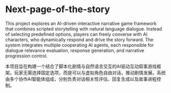 # Next-page-of-the-story

This project explores an AI-driven interactive narrative game framework that combines scripted storytelling with natural language dialogue. Instead of selecting predefined options, players can freely converse with AI characters, who dynamically respond and drive the story forward.
The system integrates multiple cooperating AI agents, each responsible for dialogue relevance evaluation, response generation, and narrative progression control.


本项目旨在构建一个结合了脚本化剧情与自然语言交互的AI驱动互动叙事游戏框架。玩家无需选择固定选项，而是可以与虚拟角色自由对话，推动剧情发展。系统由多个协作AI智能体组成，分别负责对话相关性评估、回复生成以及故事进程控制。
